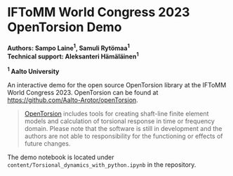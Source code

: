 # IFToMM World Congress 2023 OpenTorsion Demo

**Authors: Sampo Laine<sup>1</sup>, Samuli Rytömaa<sup>1</sup>**<br>
**Technical support: Aleksanteri Hämäläinen<sup>1</sup>**

**<sup>1</sup> Aalto University**

An interactive demo for the open source OpenTorsion library at the IFToMM World Congress 2023. OpenTorsion can be found at https://github.com/Aalto-Arotor/openTorsion.

> [OpenTorsion](https://github.com/Aalto-Arotor/openTorsion) includes tools for creating shaft-line finite element models and calculation of torsional response in time or frequency domain. Please note that the software is still in development and the authors are not able to responsibility for the functioning or effects of future changes.

The demo notebook is located under `content/Torsional_dynamics_with_python.ipynb` in the repository.